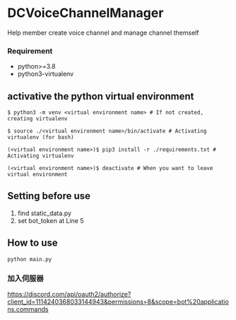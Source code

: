 # DCVoiceChannelManager

Help member create voice channel and manage channel themself

### Requirement
- python>=3.8
- python3-virtualenv

## activative the python virtual environment
```shell
$ python3 -m venv <virtual environment name> # If not created, creating virtualenv

$ source ./<virtual environment name>/bin/activate # Activating virtualenv (for bash)

(<virtual environment name>)$ pip3 install -r ./requirements.txt # Activating virtualenv

(<virtual environment name>)$ deactivate # When you want to leave virtual environment
```

## Setting before use
1. find static_data.py 
2. set bot_token at Line 5



## How to use
```shell
python main.py
```

### 加入伺服器
https://discord.com/api/oauth2/authorize?client_id=1114240368033144943&permissions=8&scope=bot%20applications.commands
